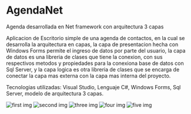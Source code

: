 # AgendaNet
Agenda desarrollada en Net framework con arquitectura 3 capas

Aplicacion de Escritorio simple de una agenda de contactos, en la cual se desarrolla la arquitectura en capas, la capa de presentacion hecha con Windows Forms
permite el ingreso de datos por parte del usuario, la capa de datos es una libreria de clases que tiene la conexion, con sus respectivos metodos y propiedades 
para la conexiona base de datos con Sql Server, y la capa logica es otra libreria de clases que se encarga de conectar la capa mas externa con la capa mas interna 
del proyecto.

Tecnologias utilizadas: Visual Studio, Lenguaje C#, Windows Forms, Sql Server, modelo de arquitectura 3 capas.

![first img](https://user-images.githubusercontent.com/102115164/159597134-f8c1368a-2127-4dca-83bf-51f84696de51.png)
![second img](https://user-images.githubusercontent.com/102115164/159597144-c4aca183-3da8-4e4f-8fec-f3c8404f32b9.png)
![three img](https://user-images.githubusercontent.com/102115164/159597156-99604b98-4090-482f-b289-b60d7f5ed255.png)
![four img](https://user-images.githubusercontent.com/102115164/159597171-92c01fef-c4d1-4f88-b0ba-e6307ec0486c.png)
![five img](https://user-images.githubusercontent.com/102115164/159597185-c5c1a417-b108-40be-b9c0-b697a403a4e4.png)





